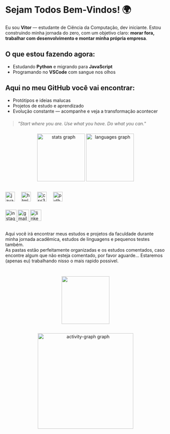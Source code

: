 # Sejam Todos Bem-Vindos! 🌍

Eu sou **Vitor** — estudante de Ciência da Computação, dev iniciante. Estou construindo minha jornada do zero, com um objetivo claro: **morar fora, trabalhar com desenvolvimento e montar minha própria empresa**.

## O que estou fazendo agora:

- Estudando **Python** e migrando para **JavaScript**
- Programando no **VSCode** com sangue nos olhos
  
## Aqui no meu GitHub você vai encontrar:

- Protótipos e ideias malucas
- Projetos de estudo e aprendizado
- Evolução constante — acompanhe e veja a transformação acontecer

###

> *"Start where you are. Use what you have. Do what you can."*

###

<div align="center">
  <img src="https://github-readme-stats.vercel.app/api?username=Vitorbarrs&hide_title=false&hide_rank=false&show_icons=true&include_all_commits=true&count_private=true&disable_animations=false&theme=dracula&locale=en&hide_border=false" height="150" alt="stats graph"  />
  <img src="https://github-readme-stats.vercel.app/api/top-langs?username=Vitorbarrs&locale=en&hide_title=false&layout=compact&card_width=320&langs_count=5&theme=dracula&hide_border=false" height="150" alt="languages graph"  />
</div>

##

<div align="left">
  <img src="https://cdn.jsdelivr.net/gh/devicons/devicon/icons/javascript/javascript-original.svg" height="30" alt="javascript logo"  />
  <img width="12" />
  <img src="https://cdn.jsdelivr.net/gh/devicons/devicon/icons/html5/html5-original.svg" height="30" alt="html5 logo"  />
  <img width="12" />
  <img src="https://cdn.jsdelivr.net/gh/devicons/devicon/icons/css3/css3-original.svg" height="30" alt="css3 logo"  />
  <img width="12" />
  <img src="https://cdn.jsdelivr.net/gh/devicons/devicon/icons/python/python-original.svg" height="30" alt="python logo"  />
</div>

###

<div align="left">
  <a href="https://www.instagram.com/vitorsbarrs" target="_blank">
    <img src="https://img.shields.io/static/v1?message=Instagram&logo=instagram&label=&color=E4405F&logoColor=white&labelColor=&style=for-the-badge" height="35" alt="instagram logo"  />
  </a>
  <a href="https://mail.google.com/mail/?view=cm&fs=1&to=contatovitorsbarros@gmail.com" target="_blank">
    <img src="https://img.shields.io/static/v1?message=Gmail&logo=gmail&label=&color=D14836&logoColor=white&labelColor=&style=for-the-badge" height="35" alt="gmail logo"  />
  </a>
  <a href="https://www.linkedin.com/in/vitorsbarrs" target="_blank">
    <img src="https://img.shields.io/static/v1?message=LinkedIn&logo=linkedin&label=&color=0077B5&logoColor=white&labelColor=&style=for-the-badge" height="35" alt="linkedin logo"  />
  </a>
</div>

##

<p align="left">Aqui você irá encontrar meus estudos e projetos da faculdade durante minha jornada acadêmica, estudos de linguagens e pequenos testes também.<br>As pastas estão perfeitamente organizadas e os estudos comentados, caso encontre algum que não esteja comentado, por favor aguarde... Estaremos (apenas eu) trabalhando nisso o mais rapido possivel.</p>

###

<br clear="both">

<div align="center">
  <img height="150" src="https://media4.giphy.com/media/v1.Y2lkPTc5MGI3NjExOGRhaTY5c29tcG0yMXFsNzNrdG8zaTZ0NmNzNDJqd2UxMnc0b2h4MiZlcD12MV9pbnRlcm5hbF9naWZfYnlfaWQmY3Q9Zw/zOvBKUUEERdNm/giphy.gif"  />
</div>

##

<div align="center">
  <img src="https://github-readme-activity-graph.vercel.app/graph?username=VitorBarrs&radius=16&theme=react&area=true&order=5" height="300" alt="activity-graph graph"  /> <br>
</div>

###

